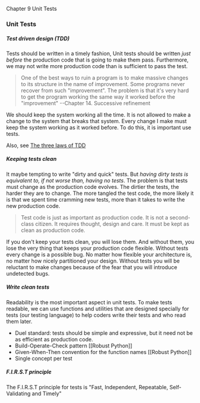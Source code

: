 Chapter 9 Unit Tests

### Unit Tests

##### Test driven design (TDD)
Tests should be written in a timely fashion, Unit tests should be written *just before* the production code that is going to make them pass. Furthermore, we may not write more production code than is sufficient to pass the test.
>One of the best ways to ruin a program is to make massive changes to its structure in the name of improvement. Some programs never recover from such "improvement". The problem is that it's very hard to get the program working the same way it worked before the "improvement"
>--Chapter 14. Successive refinement

We should keep the system working all the time. It is not allowed to make a change to the system that breaks that system. Every change I make must keep the system working as it worked before. To do this, it is important use tests.

Also, see [The three laws of TDD](http://butunclebob.com/ArticleS.UncleBob.TheThreeRulesOfTdd)

##### Keeping tests clean
It maybe tempting to write "dirty and quick" tests. But *having dirty tests is equivalent to, if not worse than, having no tests*. The problem is that tests must change as the production code evolves. The dirtier the tests, the harder they are to change. The more tangled the test code, the more likely it is that we spent time cramming new tests, more than it takes to write the new production code. 

>Test code is just as important as production code. It is not a second-class citizen. It requires thought, design and care. It must be kept as clean as production code. 

If you don't keep your tests clean, you will lose them. And without them, you lose the very thing that keeps your production code flexible. Without tests every change is a possible bug. No matter how flexible your architecture is, no matter how nicely partitioned your design. Without tests you will be reluctant to make changes because of the fear that you will introduce undetected bugs.

##### Write clean tests
Readability is the most important aspect in unit tests. To make tests readable, we can use functions and utilities that are designed specially for tests (our testing language) to help coders write their tests and who read them later. 
- Duel standard: tests should be simple and expressive, but it need not be as efficient as production code. 
- Build-Operate-Check pattern [[Robust Python]]
- Given-When-Then convention for the function names [[Robust Python]]
- Single concept per test

##### F.I.R.S.T principle
The F.I.R.S.T principle for tests is "Fast, Independent, Repeatable, Self-Validating and Timely"
